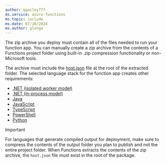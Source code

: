 ```yaml
---
author: ggailey777
ms.service: azure-functions
ms.topic: include
ms.date: 07/16/2024
ms.author: glenga
---
```


The zip archive you deploy must contain all of the files needed to run your function app. You can manually create a zip archive from the contents of a Functions project folder using built-in .zip compression functionality or non-Microsoft tools.

The archive must include the [host.json](../articles/azure-functions/functions-host-json.md) file at the root of the extracted folder. The selected language stack for the function app creates other requirements:

* [.NET (isolated worker model)](../articles/azure-functions/dotnet-isolated-process-guide.md#deployment-payload)
* [.NET (in-process model)](../articles/azure-functions/functions-dotnet-class-library.md#functions-class-library-project)
* [Java](../articles/azure-functions/functions-reference-java.md#folder-structure)
* [JavaScript](../articles/azure-functions/functions-reference-node.md?tabs=javascript#folder-structure)
* [TypeScript](../articles/azure-functions/functions-reference-node.md?tabs=typescript#folder-structure)
* [PowerShell](../articles/azure-functions/functions-reference-powershell.md#folder-structure)
* [Python](../articles/azure-functions/functions-reference-python.md#folder-structure)

> [!IMPORTANT]
> For languages that generate compiled output for deployment, make sure to compress the contents of the output folder you plan to publish and not the entire project folder. When Functions extracts the contents of the zip archive, the `host.json` file must exist in the root of the package.
